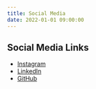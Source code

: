 ```yaml
---
title: Social Media
date: 2022-01-01 09:00:00
---
```


## Social Media Links

- [Instagram](https://instagram.com/sumingqiu6?igshid=OGQ5ZDc2ODk2ZA==)
- [LinkedIn](https://www.linkedin.com/in/sumingcornellengineeringcsms/)
- [GitHub](https://github.com/SUMINGQIU)

